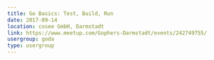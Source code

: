 ```yaml
---
title: Go Basics: Test, Build, Run
date: 2017-09-14
location: cosee GmbH, Darmstadt
link: https://www.meetup.com/Gophers-Darmstadt/events/242749755/
usergroup: goda
type: usergroup
---
```

